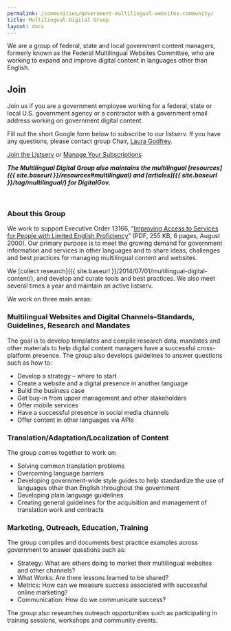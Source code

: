 ```yaml
---
permalink: /communities/government-multilingual-websites-community/
title: Multilingual Digital Group
layout: docs
---
```


We are a group of federal, state and local government content managers, formerly known as the Federal Multilingual Websites Committee, who are working to expand and improve digital content in languages other than English.

## Join

Join us if you are a government employee working  for a federal, state or local U.S. government agency or a contractor with a government email address working on government digital content.

Fill out the short Google form below to subscribe to our listserv. If you have any questions, please contact group Chair, [Laura Godfrey](mailto:laura.godfrey@gsa.gov).

<a class="button" href="https://docs.google.com/spreadsheet/viewform?formkey=dHI0aTEwWXh2NURMR0gzR3ozVlJ2T2c6MQ">Join the Listserv</a> or <a class="button" href="{{ site.baseurl }}/communities/manage-your-listserv-subscription/">Manage Your Subscriptions</a>

_**The Multilingual Digital Group also maintains the multilingual [resources]({{ site.baseurl }}/resources#multilingual) and [articles]({{ site.baseurl }}/tag/multilingual/) for DigitalGov.**_

&nbsp;

### About this Group

We work to support Executive Order 13166, “[Improving Access to Services for People with Limited English Proficiency](http://www.justice.gov/crt/about/cor/Pubs/eolep.pdf)” (PDF, 255 KB, 6 pages, August 2000). Our primary purpose is to meet the growing demand for government information and services in other languages and to share ideas, challenges and best practices for managing multilingual content and websites.

We [collect research]({{ site.baseurl }}/2014/07/01/multilingual-digital-content/), and develop and curate tools and best practices. We also meet several times a year and maintain an active listserv.

We work on three main areas:

### Multilingual Websites and Digital Channels–Standards, Guidelines, Research and Mandates

The goal is to develop templates and compile research data, mandates and other materials to help digital content managers have a successful cross-platform presence. The group also develops guidelines to answer questions such as how to:

  * Develop a strategy &#8211; where to start
  * Create a website and a digital presence in another language
  * Build the business case
  * Get buy-in from upper management and other stakeholders
  * Offer mobile services
  * Have a successful presence in social media channels
  * Offer content in other languages via APIs

### Translation/Adaptation/Localization of Content

The group comes together to work on:

  * Solving common translation problems
  * Overcoming language barriers
  * Developing government-wide style guides to help standardize the use of languages other than English throughout the government
  * Developing plain language guidelines
  * Creating general guidelines for the acquisition and management of translation work and contracts

### Marketing, Outreach, Education, Training

The group compiles and documents best practice examples across government to answer questions such as:

  * Strategy: What are others doing to market their multilingual websites and other channels?
  * What Works: Are there lessons learned to be shared?
  * Metrics: How can we measure success associated with successful online marketing?
  * Communication: How do we communicate success?

The group also researches outreach opportunities such as participating in training sessions, workshops and community events.
